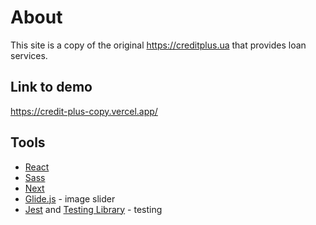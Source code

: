 # About

This site is a copy of the original https://creditplus.ua that provides loan services.

## Link to demo

https://credit-plus-copy.vercel.app/

## Tools
  
  - [React](https://reactjs.org/)
  - [Sass](https://sass-lang.com)
  - [Next](https://nextjs.org/)
  - [Glide.js](https://glidejs.com/) - image slider
  - [Jest](https://jestjs.io/) and [Testing Library](https://testing-library.com/) - testing